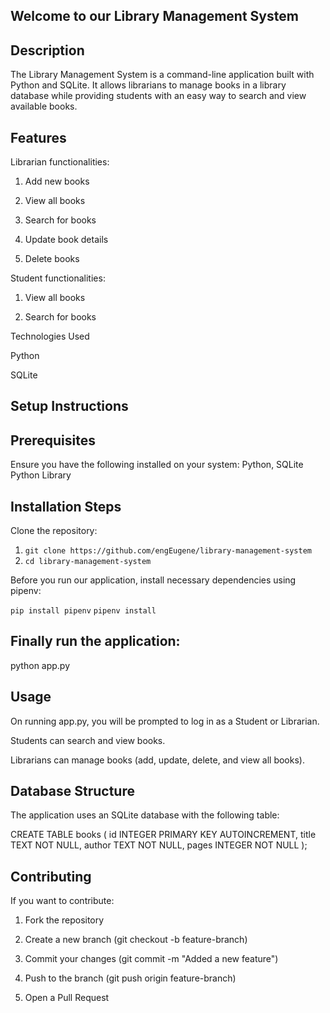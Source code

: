## Welcome to our Library Management System

## Description

The Library Management System is a command-line application built with Python and SQLite. It allows librarians to manage books in a library database while providing students with an easy way to search and view available books.

## Features

Librarian functionalities:

1. Add new books

2. View all books

3. Search for books

4. Update book details

5. Delete books

Student functionalities:

1. View all books

2. Search for books

Technologies Used

Python

SQLite

## Setup Instructions

## Prerequisites

Ensure you have the following installed on your system: Python, SQLite Python Library

## Installation Steps

Clone the repository:

1. `git clone https://github.com/engEugene/library-management-system`
2. `cd library-management-system`

Before you run our application, install necessary dependencies using pipenv:

`pip install pipenv`
`pipenv install`

## Finally run the application:

python app.py

## Usage

On running app.py, you will be prompted to log in as a Student or Librarian.

Students can search and view books.

Librarians can manage books (add, update, delete, and view all books).

## Database Structure

The application uses an SQLite database with the following table:

CREATE TABLE books (
    id INTEGER PRIMARY KEY AUTOINCREMENT,
    title TEXT NOT NULL,
    author TEXT NOT NULL,
    pages INTEGER NOT NULL
);

## Contributing

If you want to contribute:

1. Fork the repository

2. Create a new branch (git checkout -b feature-branch)

3. Commit your changes (git commit -m "Added a new feature")

4. Push to the branch (git push origin feature-branch)

5. Open a Pull Request